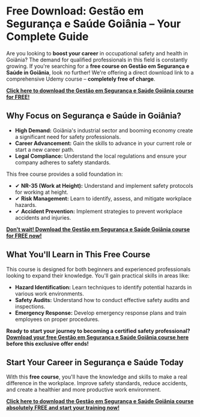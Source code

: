 # Free Download: Gestão em Segurança e Saúde Goiânia – Your Complete Guide

Are you looking to **boost your career** in occupational safety and health in Goiânia? The demand for qualified professionals in this field is constantly growing. If you're searching for a **free course on Gestão em Segurança e Saúde in Goiânia**, look no further! We're offering a direct download link to a comprehensive Udemy course – **completely free of charge**.

[**Click here to download the Gestão em Segurança e Saúde Goiânia course for FREE!**](https://udemywork.com/gestao-em-seguranca-e-saude-goiania)

## Why Focus on Segurança e Saúde in Goiânia?

*   **High Demand:** Goiânia's industrial sector and booming economy create a significant need for safety professionals.
*   **Career Advancement:** Gain the skills to advance in your current role or start a new career path.
*   **Legal Compliance:** Understand the local regulations and ensure your company adheres to safety standards.

This free course provides a solid foundation in:

*   ✔ **NR-35 (Work at Height):** Understand and implement safety protocols for working at height.
*   ✔ **Risk Management:** Learn to identify, assess, and mitigate workplace hazards.
*   ✔ **Accident Prevention:** Implement strategies to prevent workplace accidents and injuries.

[**Don't wait! Download the Gestão em Segurança e Saúde Goiânia course for FREE now!**](https://udemywork.com/gestao-em-seguranca-e-saude-goiania)

## What You'll Learn in This Free Course

This course is designed for both beginners and experienced professionals looking to expand their knowledge. You'll gain practical skills in areas like:

*   **Hazard Identification:** Learn techniques to identify potential hazards in various work environments.
*   **Safety Audits:** Understand how to conduct effective safety audits and inspections.
*   **Emergency Response:** Develop emergency response plans and train employees on proper procedures.

**Ready to start your journey to becoming a certified safety professional? [Download your free Gestão em Segurança e Saúde Goiânia course here](https://udemywork.com/gestao-em-seguranca-e-saude-goiania) before this exclusive offer ends!**

## Start Your Career in Segurança e Saúde Today

With this **free course**, you'll have the knowledge and skills to make a real difference in the workplace. Improve safety standards, reduce accidents, and create a healthier and more productive work environment.

**[Click here to download the Gestão em Segurança e Saúde Goiânia course absolutely FREE and start your training now!](https://udemywork.com/gestao-em-seguranca-e-saude-goiania)**
